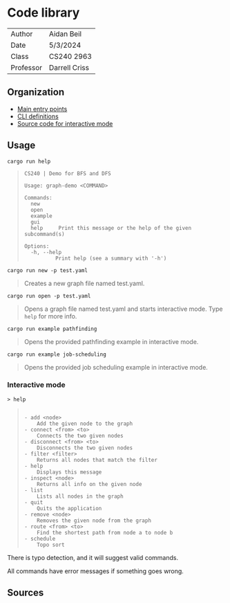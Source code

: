 # Code library 

| | |
|-|-|
| Author | Aidan Beil |
| Date | 5/3/2024 |
| Class | CS240 2963 |
| Professor | Darrell Criss |


## Organization

- [Main entry points](src/main.rs)
- [CLI definitions](src/cli.rs)
- [Source code for interactive mode](src/interactive.rs)

## Usage

```
cargo run help
```

> ```
> CS240 | Demo for BFS and DFS
> 
> Usage: graph-demo <COMMAND>
> 
> Commands:
>   new      
>   open     
>   example  
>   gui      
>   help     Print this message or the help of the given subcommand(s)
> 
> Options:
>   -h, --help
>           Print help (see a summary with '-h')
> ```

```
cargo run new -p test.yaml
```
> Creates a new graph file named test.yaml.

```
cargo run open -p test.yaml
```
> Opens a graph file named test.yaml and starts interactive mode.
> Type `help` for more info.

```
cargo run example pathfinding
```
> Opens the provided pathfinding example in interactive mode.

```
cargo run example job-scheduling
```
> Opens the provided job scheduling example in interactive mode.

### Interactive mode

```
> help
```

> ```
> 
> - add <node>
>     Add the given node to the graph
> - connect <from> <to>
>     Connects the two given nodes
> - disconnect <from> <to>
>     Disconnects the two given nodes
> - filter <filter>
>     Returns all nodes that match the filter
> - help 
>     Displays this message
> - inspect <node>
>     Returns all info on the given node
> - list 
>     Lists all nodes in the graph
> - quit 
>     Quits the application
> - remove <node>
>     Removes the given node from the graph
> - route <from> <to>
>     Find the shortest path from node a to node b
> - schedule 
>     Topo sort
> 
> ```

There is typo detection, and it will suggest valid commands.

All commands have error messages if something goes wrong.

## Sources

